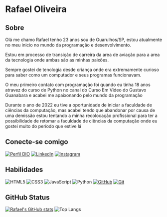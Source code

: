 
# Rafael Oliveira

## Sobre

Olá me chamo Rafael tenho 23 anos sou de Guarulhos/SP, estou atualmente no meu inicio no mundo da programação e desenvolvimento.

Estou em processo de transição de carreira da area de aviação para a area da tecnologia onde ambas são as minhas paixões.

Sempre gostei de tenologia desde criança onde era extremamente curioso para saber como um computador e seus programas funcionavam.

O meu primeiro contato com programação foi quando eu tinha 18 anos atravez do curso de Python no canal do Curso Em Video do Gustavo Guanabara e acabei me apaixonando pelo mundo da programação

Durante o ano de 2022 eu tive a oportunidade de iniciar a faculdade de ciências da computação, mas acabei tendo que abandonar por causa de uma demissão estou tentando a minha recolocação profissional para ter a possibilidade de retomar a faculdade de ciências da computação onde eu gostei muito do período que estive lá

## Conecte-se comigo
[![Perfil DIO](https://img.shields.io/badge/-Meu%20Perfil%20na%20DIO-30A3DC?style=for-the-badge)](https://web.dio.me/users/rafaeloliveira1344/) 
[![LinkedIn](https://img.shields.io/badge/LinkedIn-000?style=for-the-badge&logo=linkedin&logoColor=0E76A8)](https://www.linkedin.com/in/rafael-oliveira-110776169/) 
[![Instagram](https://img.shields.io/badge/Instagram-000?style=for-the-badge&logo=instagram)](https://www.instagram.com/rafa_oliveira.jpg/)

## Habilidades
![HTML5](https://img.shields.io/badge/HTML5-000?style=for-the-badge&logo=html5)
![CSS3](https://img.shields.io/badge/CSS3-000?style=for-the-badge&logo=css3&logoColor=264CE4)
![JavaScript](https://img.shields.io/badge/JavaScript-000?style=for-the-badge&logo=javascript)
![Python](https://img.shields.io/badge/Python-000?style=for-the-badge&logo=python)
[![GitHub](https://img.shields.io/badge/GitHub-000?style=for-the-badge&logo=github&logoColor=fff)](https://github.com/Rafaoliveira19)
[![Git](https://img.shields.io/badge/Git-000?style=for-the-badge&logo=git&logoColor=E94D5F)](https://git-scm.com/doc) 

## GitHub Status
[![Rafael's GitHub stats](https://github-readme-stats.vercel.app/api?username=RafaOliveira19&show_icons=true&theme=radical)](https://github.com/anuraghazra/github-readme-stats)
![Top Langs](https://github-readme-stats-git-masterrstaa-rickstaa.vercel.app/api/top-langs/?username=RafaOliveira19&bg_color=000&border_color=30A3DC&title_color=E94D5F&text_color=FFF)